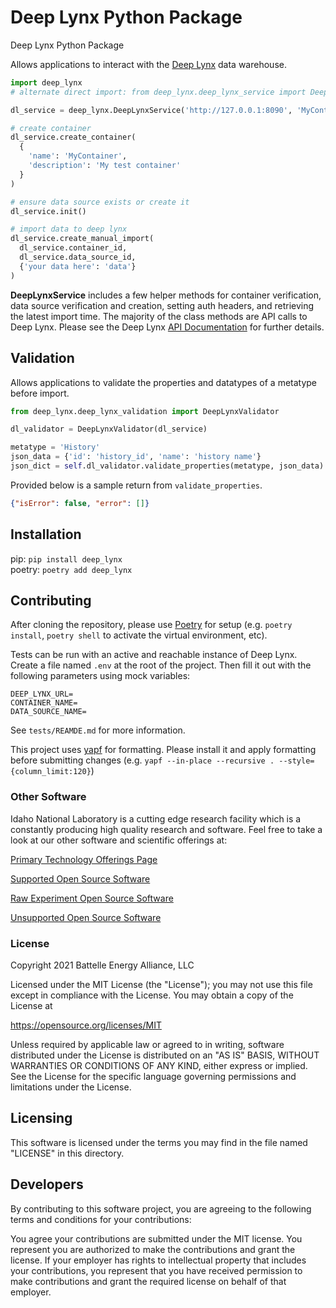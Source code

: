 # Deep Lynx Python Package  
Deep Lynx Python Package

Allows applications to interact with the [Deep Lynx](https://github.com/idaholab/Deep-Lynx) data warehouse.  

```python
import deep_lynx
# alternate direct import: from deep_lynx.deep_lynx_service import DeepLynxService

dl_service = deep_lynx.DeepLynxService('http://127.0.0.1:8090', 'MyContainer', 'MyDatasource')

# create container
dl_service.create_container(
  {
    'name': 'MyContainer',
    'description': 'My test container'
  }
)

# ensure data source exists or create it
dl_service.init()

# import data to deep lynx
dl_service.create_manual_import(
  dl_service.container_id,
  dl_service.data_source_id,
  {'your data here': 'data'}
)
```

**DeepLynxService** includes a few helper methods for container verification, data source verification and creation, setting auth headers, and retrieving the latest import time. The majority of the class methods are API calls to Deep Lynx. Please see the Deep Lynx [API Documentation](https://github.com/idaholab/Deep-Lynx/tree/master/API%20Documentation) for further details.

## Validation
Allows applications to validate the properties and datatypes of a metatype before import.

```python
from deep_lynx.deep_lynx_validation import DeepLynxValidator

dl_validator = DeepLynxValidator(dl_service)

metatype = 'History'
json_data = {'id': 'history_id', 'name': 'history name'}
json_dict = self.dl_validator.validate_properties(metatype, json_data)
```
Provided below is a sample return from `validate_properties`.
```json
{"isError": false, "error": []}
```

## Installation  

pip: `pip install deep_lynx`   
poetry: `poetry add deep_lynx`  

## Contributing
After cloning the repository, please use [Poetry](https://python-poetry.org/) for setup (e.g. `poetry install`, `poetry shell` to activate the virtual environment, etc).  

Tests can be run with an active and reachable instance of Deep Lynx. Create a file named `.env` at the root of the project. Then fill it out with the following parameters using mock variables:  

```
DEEP_LYNX_URL=  
CONTAINER_NAME=  
DATA_SOURCE_NAME=  
```

See `tests/REAMDE.md` for more information.  

This project uses [yapf](https://github.com/google/yapf) for formatting. Please install it and apply formatting before submitting changes (e.g. `yapf --in-place --recursive . --style={column_limit:120}`)  

### Other Software
Idaho National Laboratory is a cutting edge research facility which is a constantly producing high quality research and software. Feel free to take a look at our other software and scientific offerings at:

[Primary Technology Offerings Page](https://www.inl.gov/inl-initiatives/technology-deployment)

[Supported Open Source Software](https://github.com/idaholab)

[Raw Experiment Open Source Software](https://github.com/IdahoLabResearch)

[Unsupported Open Source Software](https://github.com/IdahoLabCuttingBoard)

### License

Copyright 2021 Battelle Energy Alliance, LLC

Licensed under the MIT License (the "License");
you may not use this file except in compliance with the License.
You may obtain a copy of the License at

  https://opensource.org/licenses/MIT  

Unless required by applicable law or agreed to in writing, software
distributed under the License is distributed on an "AS IS" BASIS,
WITHOUT WARRANTIES OR CONDITIONS OF ANY KIND, either express or implied.
See the License for the specific language governing permissions and
limitations under the License.



Licensing
-----
This software is licensed under the terms you may find in the file named "LICENSE" in this directory.


Developers
-----
By contributing to this software project, you are agreeing to the following terms and conditions for your contributions:

You agree your contributions are submitted under the MIT license. You represent you are authorized to make the contributions and grant the license. If your employer has rights to intellectual property that includes your contributions, you represent that you have received permission to make contributions and grant the required license on behalf of that employer.
